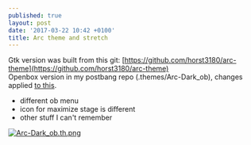 ```yaml
---
published: true
layout: post
date: '2017-03-22 10:42 +0100'
title: Arc theme and stretch
---
```

Gtk version was built from this git: [https://github.com/horst3180/arc-theme](https://github.com/horst3180/arc-theme)  
Openbox version in my postbang repo (.themes/Arc-Dark_ob), changes applied [to this](https://github.com/dglava/arc-openbox).

- different ob menu
- icon for maximize stage is different
- other stuff I can't remember

[![Arc-Dark_ob.th.png](https://cdn.scrot.moe/images/2017/03/22/Arc-Dark_ob.th.png)](https://cdn.scrot.moe/images/2017/03/22/Arc-Dark_ob.png)